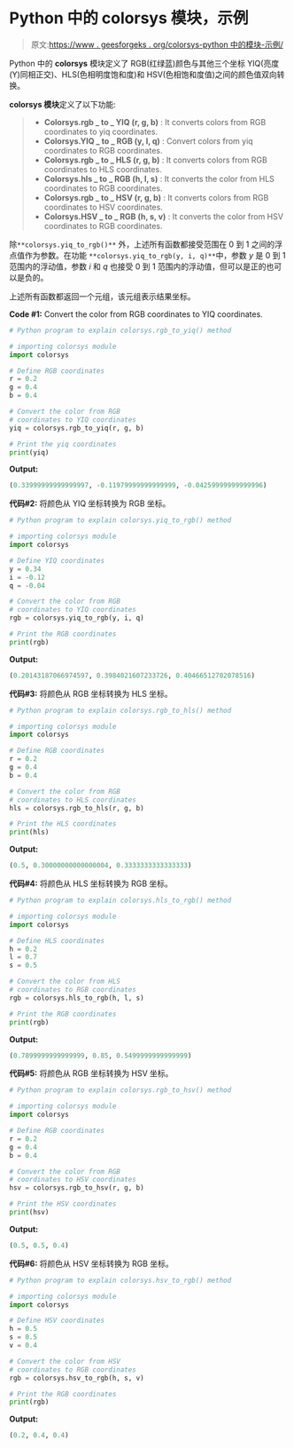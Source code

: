 # Python 中的 colorsys 模块，示例

> 原文:[https://www . geesforgeks . org/colorsys-python 中的模块-示例/](https://www.geeksforgeeks.org/colorsys-module-in-python-with-examples/)

Python 中的 **colorsys** 模块定义了 RGB(红绿蓝)颜色与其他三个坐标 YIQ(亮度(Y)同相正交)、HLS(色相明度饱和度)和 HSV(色相饱和度值)之间的颜色值双向转换。

**colorsys 模块**定义了以下功能:

> *   **Colorsys.rgb _ to _ YIQ (r, g, b)** : It converts colors from RGB coordinates to yiq coordinates.
> *   **Colorsys.YIQ _ to _ RGB (y, I, q)** : Convert colors from yiq coordinates to RGB coordinates.
> *   **Colorsys.rgb _ to _ HLS (r, g, b)** : It converts colors from RGB coordinates to HLS coordinates.
> *   **Colorsys.hls _ to _ RGB (h, l, s)** : It converts the color from HLS coordinates to RGB coordinates.
> *   **Colorsys.rgb _ to _ HSV (r, g, b)** : It converts colors from RGB coordinates to HSV coordinates.
> *   **Colorsys.HSV _ to _ RGB (h, s, v)** : It converts the color from HSV coordinates to RGB coordinates.

除`**colorsys.yiq_to_rgb()**` 外，上述所有函数都接受范围在 0 到 1 之间的浮点值作为参数。在功能 `**colorsys.yiq_to_rgb(y, i, q)**`中，参数 *y* 是 0 到 1 范围内的浮动值，参数 *i* 和 *q* 也接受 0 到 1 范围内的浮动值，但可以是正的也可以是负的。

上述所有函数都返回一个元组，该元组表示结果坐标。

**Code #1:** Convert the color from RGB coordinates to YIQ coordinates.

```py
# Python program to explain colorsys.rgb_to_yiq() method 

# importing colorsys module 
import colorsys

# Define RGB coordinates
r = 0.2
g = 0.4
b = 0.4

# Convert the color from RGB 
# coordinates to YIQ coordinates
yiq = colorsys.rgb_to_yiq(r, g, b)

# Print the yiq coordinates
print(yiq)
```

**Output:**

```py
(0.33999999999999997, -0.11979999999999999, -0.04259999999999996)

```

**代码#2:** 将颜色从 YIQ 坐标转换为 RGB 坐标。

```py
# Python program to explain colorsys.yiq_to_rgb() method 

# importing colorsys module 
import colorsys

# Define YIQ coordinates
y = 0.34
i = -0.12
q = -0.04

# Convert the color from RGB 
# coordinates to YIQ coordinates
rgb = colorsys.yiq_to_rgb(y, i, q)

# Print the RGB coordinates
print(rgb)
```

**Output:**

```py
(0.20143187066974597, 0.3984021607233726, 0.40466512702078516)

```

**代码#3:** 将颜色从 RGB 坐标转换为 HLS 坐标。

```py
# Python program to explain colorsys.rgb_to_hls() method 

# importing colorsys module 
import colorsys

# Define RGB coordinates
r = 0.2
g = 0.4
b = 0.4

# Convert the color from RGB 
# coordinates to HLS coordinates
hls = colorsys.rgb_to_hls(r, g, b)

# Print the HLS coordinates
print(hls)
```

**Output:**

```py
(0.5, 0.30000000000000004, 0.3333333333333333)

```

**代码#4:** 将颜色从 HLS 坐标转换为 RGB 坐标。

```py
# Python program to explain colorsys.hls_to_rgb() method 

# importing colorsys module 
import colorsys

# Define HLS coordinates
h = 0.2
l = 0.7
s = 0.5

# Convert the color from HLS 
# coordinates to RGB coordinates
rgb = colorsys.hls_to_rgb(h, l, s)

# Print the RGB coordinates
print(rgb)
```

**Output:**

```py
(0.7899999999999999, 0.85, 0.5499999999999999)

```

**代码#5:** 将颜色从 RGB 坐标转换为 HSV 坐标。

```py
# Python program to explain colorsys.rgb_to_hsv() method 

# importing colorsys module 
import colorsys

# Define RGB coordinates
r = 0.2
g = 0.4
b = 0.4

# Convert the color from RGB 
# coordinates to HSV coordinates
hsv = colorsys.rgb_to_hsv(r, g, b)

# Print the HSV coordinates
print(hsv)
```

**Output:**

```py
(0.5, 0.5, 0.4)

```

**代码#6:** 将颜色从 HSV 坐标转换为 RGB 坐标。

```py
# Python program to explain colorsys.hsv_to_rgb() method 

# importing colorsys module 
import colorsys

# Define HSV coordinates
h = 0.5
s = 0.5
v = 0.4

# Convert the color from HSV 
# coordinates to RGB coordinates
rgb = colorsys.hsv_to_rgb(h, s, v)

# Print the RGB coordinates
print(rgb)
```

**Output:**

```py
(0.2, 0.4, 0.4)

```